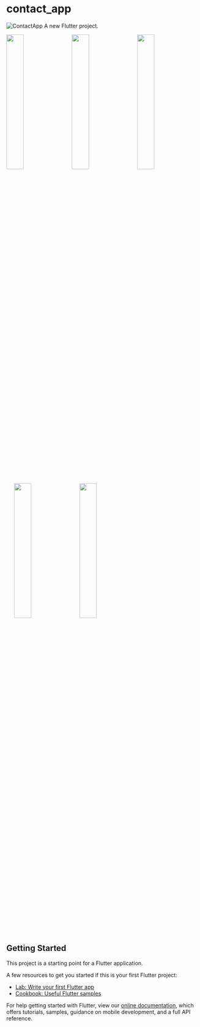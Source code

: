 # contact_app

![ContactApp](https://drive.google.com/file/d/1NUtrbv37YUYY3-73dglE-q2PUrEtaroF/view?usp=sharing)
A new Flutter project.

<img src="https://github.com/shivanigupta19/Contact-app--Firebase-Database-and-Storage--Flutter/blob/master/assets/1.jpeg?raw=false" width="30%">&nbsp;&nbsp;&nbsp;&nbsp;&nbsp;<img src="https://github.com/shivanigupta19/Contact-app--Firebase-Database-and-Storage--Flutter/blob/master/assets/2.jpeg" width="30%">&nbsp;&nbsp;&nbsp;&nbsp;&nbsp;<img src="https://github.com/shivanigupta19/Contact-app--Firebase-Database-and-Storage--Flutter/blob/master/assets/3.jpeg?raw=false" width="30%">&nbsp;&nbsp;&nbsp;&nbsp;&nbsp;<img src="https://github.com/shivanigupta19/Contact-app--Firebase-Database-and-Storage--Flutter/blob/master/assets/4.jpeg?raw=false" width="30%">&nbsp;&nbsp;&nbsp;&nbsp;&nbsp;<img src="https://github.com/shivanigupta19/Contact-app--Firebase-Database-and-Storage--Flutter/blob/master/assets/5.jpeg?raw=false" width="30%">

## Getting Started

This project is a starting point for a Flutter application.

A few resources to get you started if this is your first Flutter project:

- [Lab: Write your first Flutter app](https://flutter.dev/docs/get-started/codelab)
- [Cookbook: Useful Flutter samples](https://flutter.dev/docs/cookbook)

For help getting started with Flutter, view our
[online documentation](https://flutter.dev/docs), which offers tutorials,
samples, guidance on mobile development, and a full API reference.
